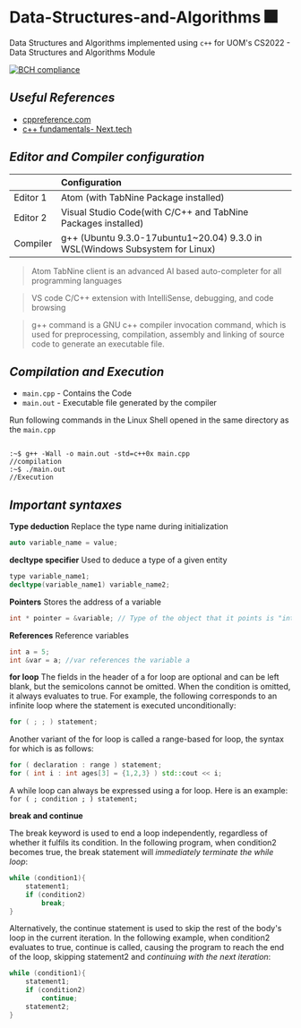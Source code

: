 # Data-Structures-and-Algorithms 🎆

Data Structures and Algorithms implemented using `c++` for UOM's CS2022 - Data Structures and Algorithms Module

[![BCH compliance](https://bettercodehub.com/edge/badge/bimalka98/Data-Structures-and-Algorithms?branch=main)](https://bettercodehub.com/)

## *Useful References*
* [cppreference.com](https://en.cppreference.com/w/)
* [c++ fundamentals- Next.tech](https://next.tech/catalog/c-plus-plus-fundamentals)

## *Editor and Compiler configuration*

| |Configuration|
| :------------ | :---------- |
|Editor 1      | Atom (with TabNine Package installed)  |
|Editor 2|Visual Studio Code(with C/C++ and TabNine Packages installed)|
|Compiler |g++ (Ubuntu 9.3.0-17ubuntu1~20.04) 9.3.0 in WSL(Windows Subsystem for Linux)|



> Atom TabNine client is an advanced AI based auto-completer for all programming languages

> VS code C/C++ extension with IntelliSense, debugging, and code browsing

> g++ command is a GNU c++ compiler invocation command, which is used for preprocessing, compilation, assembly and linking of source code to generate an executable file.

## *Compilation and Execution*

* `main.cpp` - Contains the Code
* `main.out` - Executable file generated by the compiler

Run following commands in the Linux Shell opened in the same directory as the `main.cpp`

```

:~$ g++ -Wall -o main.out -std=c++0x main.cpp                      //compilation
:~$ ./main.out                                                     //Execution

```

## *Important syntaxes*

**Type deduction**  Replace the type name during initialization

```cpp
auto variable_name = value;
```


**decltype specifier** Used to deduce a type of a given entity

```cpp
type variable_name1;
decltype(variable_name1) variable_name2;
```


**Pointers**  Stores the address of a variable

```cpp
int * pointer = &variable; // Type of the object that it points is "int" here.
```


**References** Reference variables

```c++
int a = 5;
int &var = a; //var references the variable a
```


**for loop** The fields in the header of a for loop are optional and can be left blank, but the semicolons cannot be omitted. When the condition is omitted, it always evaluates to true. For example, the following corresponds to an infinite loop where the statement is executed unconditionally:

```cpp
for ( ; ; ) statement;
```

Another variant of the for loop is called a range-based for loop, the syntax for which is as follows:

```cpp
for ( declaration : range ) statement;
for ( int i : int ages[3] = {1,2,3} ) std::cout << i;
```
A while loop can always be expressed using a for loop. Here is an example: `for ( ; condition ; ) statement;`



**break and continue**

The break keyword is used to end a loop independently, regardless of whether it fulfils its condition. In the following program, when condition2 becomes true, the break statement will *immediately terminate the while loop*:

```c++
while (condition1){
    statement1;
    if (condition2)
        break;
}
```

Alternatively, the continue statement is used to skip the rest of the body's loop in the current iteration. In the following example, when condition2 evaluates to true, continue is called, causing the program to reach the end of the loop, skipping statement2 and *continuing with the next iteration*:

```c++
while (condition1){
    statement1;
    if (condition2)
        continue;
    statement2;
}
```


